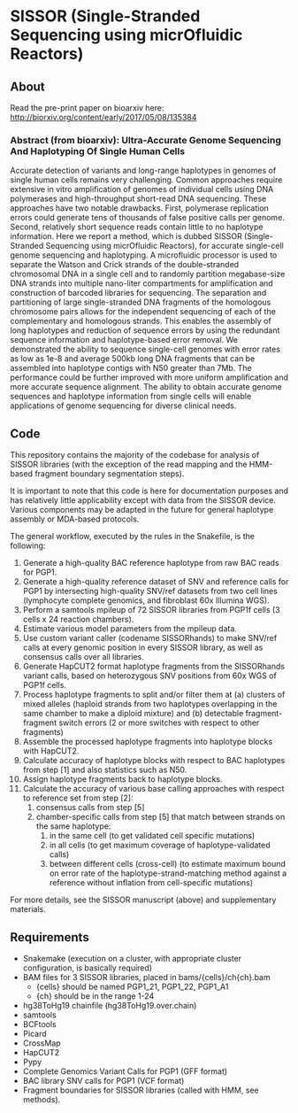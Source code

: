 # SISSOR (Single-Stranded Sequencing using micrOfluidic Reactors)

## About
Read the pre-print paper on bioarxiv here:
http://biorxiv.org/content/early/2017/05/08/135384

### Abstract (from bioarxiv): Ultra-Accurate Genome Sequencing And Haplotyping Of Single Human Cells
Accurate detection of variants and long-range haplotypes in genomes of single human cells remains very challenging. Common approaches require extensive in vitro amplification of genomes of individual cells using DNA polymerases and high-throughput short-read DNA sequencing. These approaches have two notable drawbacks. First, polymerase replication errors could generate tens of thousands of false positive calls per genome. Second, relatively short sequence reads contain little to no haplotype information. Here we report a method, which is dubbed SISSOR (Single-Stranded Sequencing using micrOfluidic Reactors), for accurate single-cell genome sequencing and haplotyping. A microfluidic processor is used to separate the Watson and Crick strands of the double-stranded chromosomal DNA in a single cell and to randomly partition megabase-size DNA strands into multiple nano-liter compartments for amplification and construction of barcoded libraries for sequencing. The separation and partitioning of large single-stranded DNA fragments of the homologous chromosome pairs allows for the independent sequencing of each of the complementary and homologous strands. This enables the assembly of long haplotypes and reduction of sequence errors by using the redundant sequence information and haplotype-based error removal. We demonstrated the ability to sequence single-cell genomes with error rates as low as 1e-8 and average 500kb long DNA fragments that can be assembled into haplotype contigs with N50 greater than 7Mb. The performance could be further improved with more uniform amplification and more accurate sequence alignment. The ability to obtain accurate genome sequences and haplotype information from single cells will enable applications of genome sequencing for diverse clinical needs.

## Code
This repository contains the majority of the codebase for analysis of SISSOR libraries (with the exception of the read mapping and the HMM-based fragment boundary segmentation steps).

It is important to note that this code is here for documentation purposes and has relatively little applicability except with data from the SISSOR device. Various components may be adapted in the future for general haplotype assembly or MDA-based protocols.

The general workflow, executed by the rules in the Snakefile, is the following:
1. Generate a high-quality BAC reference haplotype from raw BAC reads for PGP1.
2. Generate a high-quality reference dataset of SNV and reference calls for PGP1 by intersecting high-quality SNV/ref datasets from two cell lines (lymphocyte complete genomics, and fibroblast 60x Illumina WGS).
3. Perform a samtools mpileup of 72 SISSOR libraries from PGP1f cells (3 cells x 24 reaction chambers).
4. Estimate various model parameters from the mpileup data.
5. Use custom variant caller (codename SISSORhands) to make SNV/ref calls at every genomic position in every SISSOR library, as well as consensus calls over all libraries.
6. Generate HapCUT2 format haplotype fragments from the SISSORhands variant calls, based on heterozygous SNV positions from 60x WGS of PGP1f cells.
7. Process haplotype fragments to split and/or filter them at (a) clusters of mixed alleles (haploid strands from two haplotypes overlapping in the same chamber to make a diploid mixture) and (b) detectable fragment-fragment switch errors (2 or more switches with respect to other fragments)
8. Assemble the processed haplotype fragments into haplotype blocks with HapCUT2.
9. Calculate accuracy of haplotype blocks with respect to BAC haplotypes from step [1] and also statistics such as N50.
10. Assign haplotype fragments back to haplotype blocks.
11. Calculate the accuracy of various base calling approaches with respect to reference set from step [2]:
    1. consensus calls from step [5]
    2. chamber-specific calls from step [5] that match between strands on the same haplotype:
        1. in the same cell (to get validated cell specific mutations)
        2. in all cells (to get maximum coverage of haplotype-validated calls)
        3. between different cells (cross-cell) (to estimate maximum bound on error rate of the haplotype-strand-matching method against a reference without inflation from cell-specific mutations)

For more details, see the SISSOR manuscript (above) and supplementary materials.

## Requirements
* Snakemake (execution on a cluster, with appropriate cluster configuration, is basically required)
* BAM files for 3 SISSOR libraries, placed in bams/{cells}/ch{ch}.bam
     * {cells} should be named PGP1_21, PGP1_22, PGP1_A1
     * {ch} should be in the range 1-24
* hg38ToHg19 chainfile (hg38ToHg19.over.chain)
* samtools
* BCFtools
* Picard
* CrossMap
* HapCUT2
* Pypy
* Complete Genomics Variant Calls for PGP1 (GFF format)
* BAC library SNV calls for PGP1 (VCF format)
* Fragment boundaries for SISSOR libraries (called with HMM, see methods).
